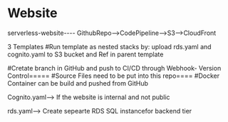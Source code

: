 # Website
serverless-website----
GithubRepo-->CodePipeline-->S3-->CloudFront

3 Templates
#Run template as nested stacks by:
upload rds.yaml and cognito.yaml to S3 bucket and Ref in parent template

#Cretate branch in GitHub and push to CI/CD through Webhook- Version Control=====
#Source Files need to be put into this repo====
#Docker Container can be build and pushed from GitHub

Cognito.yaml--> If the website is internal and not public

rds.yaml--> Create sepearte RDS SQL instancefor backend tier
